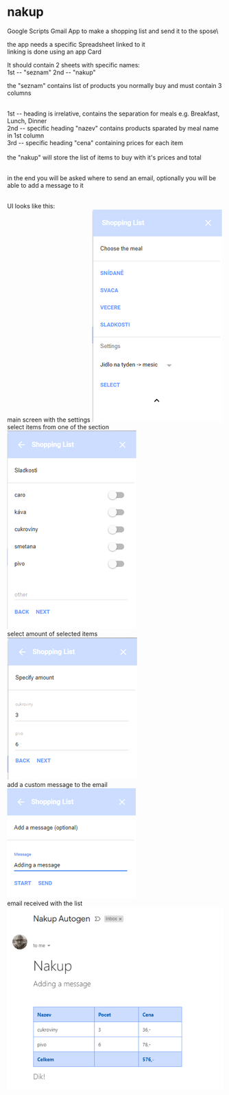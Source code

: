 # nakup
Google Scripts Gmail App to make a shopping list and send it to the spose\\

the app needs a specific Spreadsheet linked to it
<br>linking is done using an app Card

It should contain 2 sheets with specific names:
<br>
1st -- "seznam"
2nd -- "nakup"
<br>

the "seznam" contains list of products you normally buy and must contain 3 columns
 
<br>1st -- heading is irrelative, contains the separation for meals e.g. Breakfast, Lunch, Dinner
<br>2nd -- specific heading "nazev" contains products sparated by meal name in 1st column
<br>3rd -- specific heading "cena" containing prices for each item
<br>
<br>the "nakup" will store the list of items to buy with it's prices and total

<br>in the end you will be asked where to send an email, optionally you will be able to add a message to it

<br> UI looks like this:
<br> main screen with the settings
![alt text](https://github.com/IvanJJill/nakup/blob/master/doc/front.PNG)
<br> select items from one of the section
![alt text](https://github.com/IvanJJill/nakup/blob/master/doc/selection.PNG)
<br> select amount of selected items
![alt text](https://github.com/IvanJJill/nakup/blob/master/doc/amount.PNG)
<br> add a custom message to the email
![alt text](https://github.com/IvanJJill/nakup/blob/master/doc/add_message.PNG)
<br> email received with the list
![alt text](https://github.com/IvanJJill/nakup/blob/master/doc/email_arrived.PNG)
